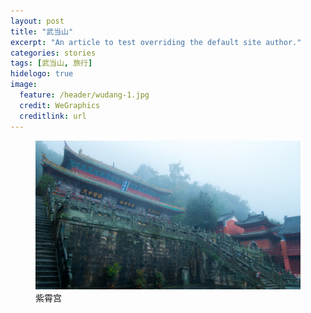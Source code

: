 ```yaml
---
layout: post
title: "武当山"
excerpt: "An article to test overriding the default site author."
categories: stories
tags: [武当山, 旅行]
hidelogo: true
image:
  feature: /header/wudang-1.jpg
  credit: WeGraphics
  creditlink: url
---
```


<figure class="half">
	<img src="/images/wudang/20171001-DSC00840.jpg" alt="image">
	<figcaption>紫霄宫</figcaption>
</figure>